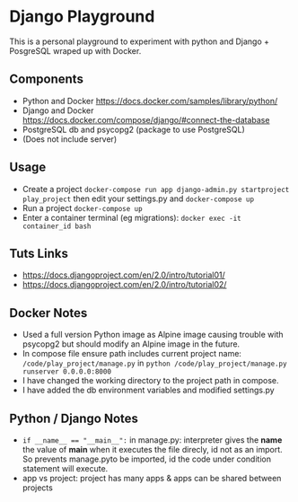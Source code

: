# Django Playground

This is a personal playground to experiment with python and Django + PosgreSQL wraped up with Docker.

## Components

- Python and Docker <https://docs.docker.com/samples/library/python/>
- Django and Docker <https://docs.docker.com/compose/django/#connect-the-database>
- PostgreSQL db and psycopg2 (package to use PostgreSQL)
- (Does not include server)

## Usage

- Create a project `docker-compose run app django-admin.py startproject play_project` then edit your settings.py and `docker-compose up`
- Run a project `docker-compose up`
- Enter a container terminal (eg migrations): `docker exec -it container_id bash`

## Tuts Links

- <https://docs.djangoproject.com/en/2.0/intro/tutorial01/>
- <https://docs.djangoproject.com/en/2.0/intro/tutorial02/>

## Docker Notes

- Used a full version Python image as Alpine image causing trouble with psycopg2 but should modify an Alpine image in the future.
- In compose file ensure path includes current project name: `/code/play_project/manage.py` in `python /code/play_project/manage.py runserver 0.0.0.0:8000`
- I have changed the working directory to the project path in compose.
- I have added the db environment variables and modified settings.py

## Python / Django Notes

- `if __name__ == "__main__":` in manage.py: interpreter gives the __name__ the value of __main__ when it executes the file direcly, id not as an import. So prevents manage.pyto be imported, id the code under condition statement will execute.
- app vs project: project has many apps & apps can be shared between projects